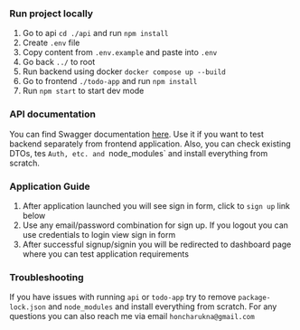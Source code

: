 ### Run project locally

1. Go to api `cd ./api` and run `npm install`
2. Create `.env` file
3. Copy content from `.env.example` and paste into `.env`
4. Go back `../` to root
5. Run backend using docker `docker compose up --build`
6. Go to frontend `./todo-app` and run `npm install`
7. Run `npm start` to start dev mode

### API documentation

You can find Swagger documentation [here](`http://localhost:3200/api-docs`). Use it if you want to test backend separately from frontend application.
Also, you can check existing DTOs, tes `Auth, etc. and `node_modules` and install everything from scratch.

### Application Guide

1. After application launched you will see sign in form, click to `sign up` link below
2. Use any email/password combination for sign up. If you logout you can use credentials to login view sign in form
3. After successful signup/signin you will be redirected to dashboard page where you can test application requirements

### Troubleshooting

If you have issues with running `api` or `todo-app` try to remove `package-lock.json` and `node_modules` and install everything from scratch.
For any questions you can also reach me via email `honcharukna@gmail.com`
